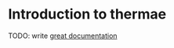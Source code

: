 # Introduction to thermae

TODO: write [great documentation](http://jacobian.org/writing/what-to-write/)
